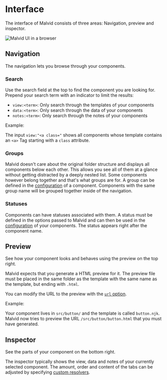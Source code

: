 # Interface

The interface of Malvid consists of three areas: Navigation, preview and inspector.

![Malvid UI in a browser](https://l.electerious.com/uploads/big/e6cb112abd2afd7aafeb210074dfeb2a.png)

## Navigation

The navigation lets you browse through your components.

### Search

Use the search field at the top to find the component you are looking for. Prepend your search term with an indicator to limit the results:

- `view:<term>`: Only search through the templates of your components
- `data:<term>`: Only search through the data of your components
- `notes:<term>`: Only search through the notes of your components

Example:

The input `view:"<a class="` shows all components whose template contains an `<a>` Tag starting with a `class` attribute.

### Groups

Malvid doesn't care about the original folder structure and displays all components below each other. This allows you see all of them at a glance without getting distracted by a deeply nested list. Some components however belong together and that's what groups are for. A group can be defined in the [configuration](Components.md#configuration) of a component. Components with the same group name will be grouped together inside of the navigation.

### Statuses

Components can have statuses associated with them. A status must be defined in the options passed to Malvid and can then be used in the [configuration](Components.md#configuration) of your components. The status appears right after the component name.

## Preview

See how your component looks and behaves using the preview on the top right.

Malvid expects that you generate a HTML preview for it. The preview file must be placed in the same folder as the template with the same name as the template, but ending with `.html`.

You can modify the URL to the preview with the [`url` option](Options.md#url).

Example:

Your component lives in `src/button/` and the template is called `button.njk`. Malvid now tries to preview the URL `/src/button/button.html` that you must have generated.

## Inspector

See the parts of your component on the bottom right.

The inspector typically shows the view, data and notes of your currently selected component. The amount, order and content of the tabs can be adjusted by specifying [custom resolvers](Options.md#resolvers).
